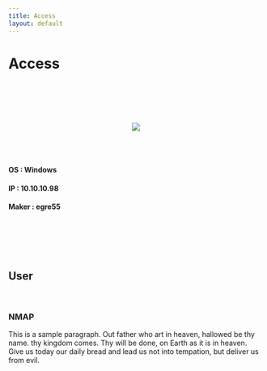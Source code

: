 ```yaml
---
title: Access
layout: default
---
```


# Access
<br>
<br>
<br>
<br>

<p align="center"> 
<img src="https://takaya1337.github.io/htb/en/01/assets/access.png">
</p>
<br>
<br>

#### OS    : Windows
#### IP    : 10.10.10.98
#### Maker : egre55
<br>
<br>
<br>
<br>

## User
<br>

### NMAP
This is a sample paragraph. Out father who art in heaven, hallowed be thy name. thy kingdom comes. Thy will be done, on Earth as it is in heaven. Give us today our daily bread and lead us not into tempation, but deliver us from evil.

<br>
